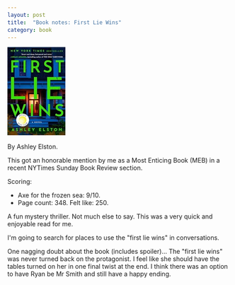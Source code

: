 ```yaml
---
layout: post
title:  "Book notes: First Lie Wins"
category: book
---
```


![Book cover](/assets/first-lie-wins.jpg)

By Ashley Elston.

This got an honorable mention by me as a Most Enticing Book (MEB) in a recent NYTimes Sunday Book Review section.

Scoring:
* Axe for the frozen sea: 9/10.
* Page count: 348. Felt like: 250.

A fun mystery thriller. Not much else to say. This was a very quick and enjoyable read for me.

I'm going to search for places to use the "first lie wins" in conversations.

One nagging doubt about the book (includes spoiler)... The "first lie wins" was never turned back on the protagonist. I feel like she should have the tables turned on her in one final twist at the end. I think there was an option to have Ryan be Mr Smith and still have a happy ending.
